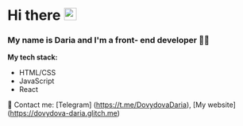 # Hi there <img src="https://giphy.com/gifs/animation-cute-hello-l3q2GDh3wQqVWSiGY" width="25px" />
### My name is Daria and I'm a front- end developer 👩‍💻
**My tech stack:**
* HTML/CSS
* JavaScript
* React

📧 Contact me: [Telegram] (https://t.me/DovydovaDaria), [My website] (https://dovydova-daria.glitch.me)
